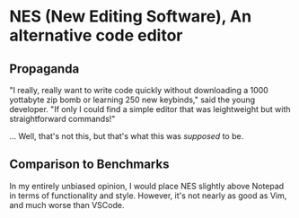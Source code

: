 # NES (New Editing Software), An alternative code editor

## Propaganda
"I really, really want to write code quickly without downloading a 1000 yottabyte zip bomb or learning 250 new keybinds," said the young developer. "If only I could find a simple editor that was leightweight but with straightforward commands!"

... Well, that's not this, but that's what this was *supposed* to be.

## Comparison to Benchmarks

In my entirely unbiased opinion, I would place NES slightly above Notepad in terms of functionality and style. However, it's not nearly as good as Vim, and much worse than VSCode.
